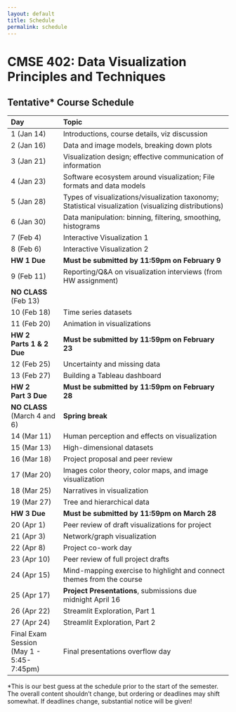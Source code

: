 ```yaml
---
layout: default
title: Schedule
permalink: schedule
---
```


# CMSE 402: Data Visualization Principles and Techniques
## Tentative* Course Schedule

| Day | Topic |
| :-- | :---- |
| 1 (Jan 14) | Introductions, course details, viz discussion |
| 2 (Jan 16) | Data and image models, breaking down plots |
| 3 (Jan 21) | Visualization design; effective communication of information |
| 4 (Jan 23) | Software ecosystem around visualization; File formats and data models |
| 5 (Jan 28) | Types of visualizations/visualization taxonomy; Statistical visualization (visualizing distributions) |
| 6 (Jan 30) |Data manipulation: binning, filtering, smoothing, histograms |
| 7 (Feb 4)	 | Interactive Visualization 1 |
| 8 (Feb 6)	 | Interactive Visualization 2 |
| **HW 1 Due** | **Must be submitted by 11:59pm on February 9** |
| 9 (Feb 11) | Reporting/Q&A on visualization interviews (from HW assignment) |
| **NO CLASS**<br>(Feb 13) |  |	
| 10 (Feb 18) |	Time series datasets |
| 11 (Feb 20) |	Animation in visualizations |
| **HW 2<br>Parts 1 & 2 Due** | **Must be submitted by 11:59pm on February 23** |
| 12 (Feb 25) | Uncertainty and missing data |	
| 13 (Feb 27) |	Building a Tableau dashboard |
| **HW 2<br>Part 3 Due** | **Must be submitted by 11:59pm on February 28** |
| **NO CLASS**<br>(March 4 and 6) | **Spring break** |
| 14 (Mar 11) |	Human perception and effects on visualization | 	
| 15 (Mar 13) |	High-dimensional datasets |
| 16 (Mar 18) |	Project proposal and peer review |
| 17 (Mar 20) |	Images color theory, color maps, and image visualization |
| 18 (Mar 25) |	Narratives in visualization |
| 19 (Mar 27) |	Tree and hierarchical data |
| **HW 3 Due** | **Must be submitted by 11:59pm on March 28** |
| 20 (Apr 1)  |	Peer review of draft visualizations for project |
| 21 (Apr 3)  |	Network/graph visualization |
| 22 (Apr 8)  |	Project co-work day |
| 23 (Apr 10) |	Peer review of full project drafts |
| 24 (Apr 15) |	Mind-mapping exercise to highlight and connect themes from the course |
| 25 (Apr 17) |	**Project Presentations**, submissions due midnight April 16 |
| 26 (Apr 22) |	Streamlit Exploration, Part 1 |
| 27 (Apr 24) | Streamlit Exploration, Part 2 |
| Final Exam Session<br>(May 1 - 5:45-7:45pm) | Final presentations overflow day |

\*This is our best guess at the schedule prior to the start of the semester. The overall content shouldn’t change, but ordering or deadlines may shift somewhat. If deadlines change, substantial notice will be given!